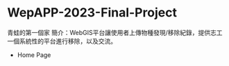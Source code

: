 # WepAPP-2023-Final-Project

青蛙的第一個家
簡介：WebGIS平台讓使用者上傳物種發現/移除紀錄，提供志工一個系統性的平台進行移除，以及交流。

- Home Page
